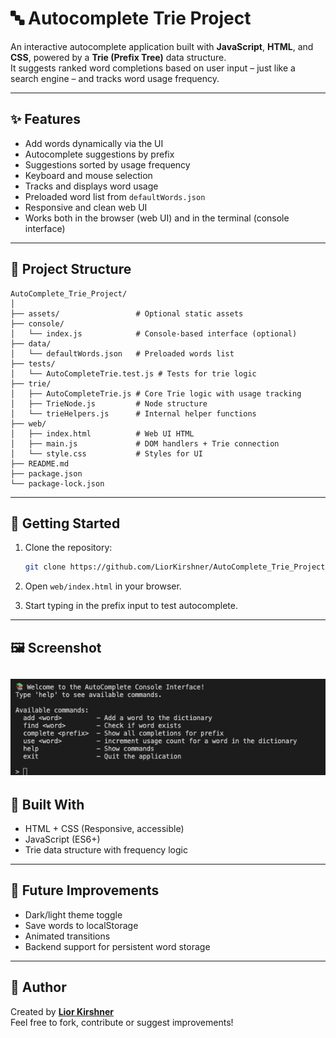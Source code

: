 # 🔤 Autocomplete Trie Project

An interactive autocomplete application built with **JavaScript**, **HTML**, and **CSS**, powered by a **Trie (Prefix Tree)** data structure.  
It suggests ranked word completions based on user input – just like a search engine – and tracks word usage frequency.

---

## ✨ Features

- Add words dynamically via the UI
- Autocomplete suggestions by prefix
- Suggestions sorted by usage frequency
- Keyboard and mouse selection
- Tracks and displays word usage
- Preloaded word list from `defaultWords.json`
- Responsive and clean web UI
- Works both in the browser (web UI) and in the terminal (console interface)

---

## 📁 Project Structure

```
AutoComplete_Trie_Project/
│
├── assets/                 # Optional static assets
├── console/
│   └── index.js            # Console-based interface (optional)
├── data/
│   └── defaultWords.json   # Preloaded words list
├── tests/
│   └── AutoCompleteTrie.test.js # Tests for trie logic
├── trie/
│   ├── AutoCompleteTrie.js # Core Trie logic with usage tracking
│   ├── TrieNode.js         # Node structure
│   └── trieHelpers.js      # Internal helper functions
├── web/
│   ├── index.html          # Web UI HTML
│   ├── main.js             # DOM handlers + Trie connection
│   └── style.css           # Styles for UI
├── README.md
├── package.json
└── package-lock.json
```

---

## 🚀 Getting Started

1. Clone the repository:

   ```bash
   git clone https://github.com/LiorKirshner/AutoComplete_Trie_Project.git
   ```

2. Open `web/index.html` in your browser.
3. Start typing in the prefix input to test autocomplete.

---

## 🖼️ Screenshot

## ![Terminal Autocomplete Screenshot](./assets/terminal_Screenshot.png)

## 🧠 Built With

- HTML + CSS (Responsive, accessible)
- JavaScript (ES6+)
- Trie data structure with frequency logic

---

## 📌 Future Improvements

- Dark/light theme toggle
- Save words to localStorage
- Animated transitions
- Backend support for persistent word storage

---

## 👤 Author

Created by **[Lior Kirshner](https://github.com/LiorKirshner)**  
Feel free to fork, contribute or suggest improvements!

